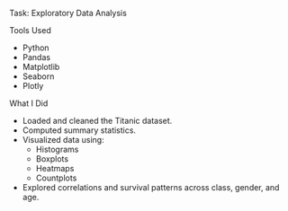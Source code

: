 Task:
Exploratory Data Analysis

Tools Used
- Python
- Pandas
- Matplotlib
- Seaborn
- Plotly

 What I Did
- Loaded and cleaned the Titanic dataset.
- Computed summary statistics.
- Visualized data using:
  - Histograms
  - Boxplots
  - Heatmaps
  - Countplots
- Explored correlations and survival patterns across class, gender, and age.
